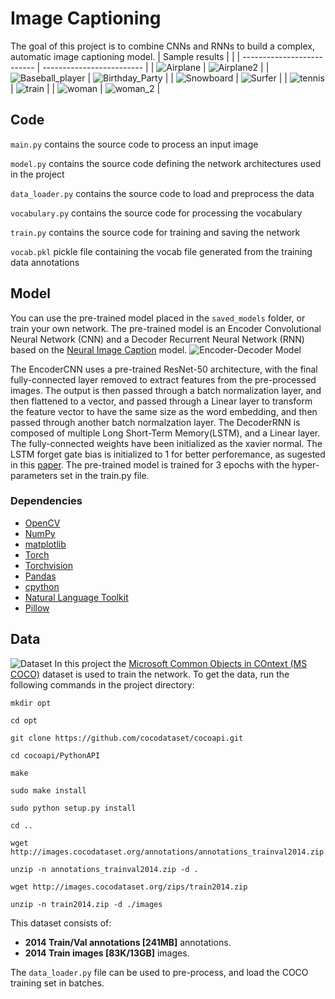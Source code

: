 [image1]: ./images/encoder-decoder-model.png "model"
[image2]: ./images/airplane.png "airplane"
[image3]: ./images/airplane_2.png "airplane2"
[image4]: ./images/baseball.png "baseball"
[image5]: ./images/birthday.png "birthday"
[image6]: ./images/snowboard.png "snowboard"
[image7]: ./images/surfer.png "surfer"
[image8]: ./images/tennis.png "tennis"
[image9]: ./images/train.png "train"
[image10]: ./images/woman_laptop.png "woman_laptop"
[image11]: ./images/woman_dog.png "woman_dog"
[image12]: ./images/coco-examples.jpg "coco_example"

# Image Captioning
The goal of this project is to combine CNNs and RNNs to build a complex, automatic image captioning model.
| Sample results             |                           |
| -------------------------- | ------------------------- |
| ![Airplane][image2]        | ![Airplane2][image3]      |
| ![Baseball_player][image4] | ![Birthday_Party][image5] |
| ![Snowboard][image6]       | ![Surfer][image7]         |
| ![tennis][image8]          | ![train][image9]          |
| ![woman][image10]          | ![woman_2][image11]       |

 ## Code
 `main.py` contains the source code to process an input image

 `model.py` contains the source code defining the network architectures used in the project  

 `data_loader.py` contains the source code to load and preprocess the data

 `vocabulary.py` contains the source code for processing the vocabulary

 `train.py` contains the source code for training and saving the network

 `vocab.pkl` pickle file containing the vocab file generated from the training data annotations

## Model
You can use the pre-trained model placed in the `saved_models` folder, or train your own network. The pre-trained model is an Encoder Convolutional Neural Network (CNN) and a Decoder Recurrent Neural Network (RNN) based on the [Neural Image Caption](https://arxiv.org/pdf/1411.4555.pdf) model. ![Encoder-Decoder Model][image1]

The EncoderCNN uses a pre-trained ResNet-50 architecture, with the final fully-connected layer removed to extract features from the pre-processed images. The output is then passed through a batch normalization layer, and then flattened to a vector, and passed through a Linear layer to transform the feature vector to have the same size as the word embedding, and then passed through another batch normalzation layer. The DecoderRNN is composed of multiple Long Short-Term Memory(LSTM), and a Linear layer. The fully-connected weights have been initialized as the xavier normal. The LSTM forget gate bias is initialized to 1 for better perforemance, as sugested in this [paper](http://proceedings.mlr.press/v37/jozefowicz15.pdf). The pre-trained model is trained for 3 epochs with the hyper-parameters set in the train.py file.

 ### Dependencies
- [OpenCV](http://opencv.org/)
- [NumPy](http://www.numpy.org/)
- [matplotlib](http://matplotlib.org/)
- [Torch](http://PyTorchpytorch.org)
- [Torchvision](https://pytorch.org/docs/stable/torchvision/index.html)
- [Pandas](https://pandas.pydata.org/)
- [cpython](https://github.com/python/cpython)
- [Natural Language Toolkit](https://www.nltk.org/)
- [Pillow](https://pypi.org/project/Pillow/)


 ## Data
 ![Dataset][image12]
 In this project the [Microsoft Common Objects in COntext (MS COCO)](http://cocodataset.org/#home) dataset is used to train the network. To get the data, run the following commands in the project directory:

```
mkdir opt

cd opt

git clone https://github.com/cocodataset/cocoapi.git

cd cocoapi/PythonAPI

make

sudo make install

sudo python setup.py install

cd ..

wget http://images.cocodataset.org/annotations/annotations_trainval2014.zip

unzip -n annotations_trainval2014.zip -d .

wget http://images.cocodataset.org/zips/train2014.zip

unzip -n train2014.zip -d ./images
```
This dataset consists of:
- **2014 Train/Val annotations [241MB]** annotations.
- **2014 Train images [83K/13GB]** images.
  
The `data_loader.py` file can be used to pre-process, and load the COCO training set in batches. 

